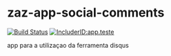 # zaz-app-social-comments  
[![Build Status](http://pub-ci-build01-mia.tpn.terra.com:8080/buildStatus/icon?job=zaz-app-social-comments_previewer)](http://pub-ci-build01-mia.tpn.terra.com:8080/view/Xact/job/zaz-app-social-comments_previewer/) [![IncluderID:app.teste](http://p1.trrsf.com/cengine/xact/includer/component/status.svg?name=app.socialComments)](http://github.tpn.terra.com/Terra/zaz-includer)


app para a utilizaçao da ferramenta disqus

